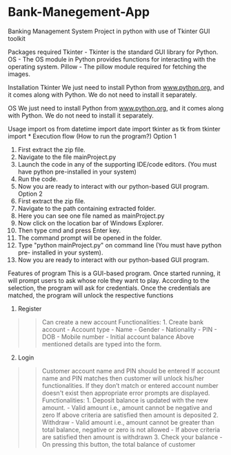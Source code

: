 # Bank-Manegement-App
Banking Management System
Project in python with use of Tkinter GUI toolkit

Packages required
Tkinter - Tkinter is the standard GUI library for Python.
OS - The OS module in Python provides functions for interacting with the operating system.
Pillow - The pillow module required for fetching the images.


Installation
Tkinter
 We just need to install Python from www.python.org, and it comes along with Python.
We do not need to install it separately.

OS
 We just need to install Python from www.python.org, and it comes along with Python.
We do not need to install it separately.

Usage
import os
from datetime import date
import tkinter as tk 
from tkinter import *
Execution flow (How to run the program?)
Option 1
1. First extract the zip file.
2. Navigate to the file mainProject.py
3. Launch the code in any of the supporting IDE/code editors. (You must have python pre-installed in your system)
4. Run the code.
5. Now you are ready to interact with our python-based GUI program.
Option 2
1. First extract the zip file.
2. Navigate to the path containing extracted folder.
3. Here you can see one file named as mainProject.py
4. Now click on the location bar of Windows Explorer.
5. Then type cmd and press Enter key.
6. The command prompt will be opened in the folder.
7. Type "python mainProject.py" on command line (You must have python pre- installed in your system).
8. Now you are ready to interact with our python-based GUI program.

Features of program
This is a GUI-based program. Once started running, it will prompt users to ask whose role they want to play. According to the selection, the program will ask for credentials. Once the credentials are matched, the program will unlock the respective functions

1) Register
>> Can create a new account
> Functionalities:
                 1. Create bank account
                    - Account type
                    - Name
                    - Gender
                    - Nationality
                    - PIN
                    - DOB
                    - Mobile number
                    - Initial account balance
                    Above mentioned details are typed into the form.
                 
                 
2) Login            
>> Customer account name and PIN should be entered
> If account name and PIN matches then customer will unlock his/her
functionalities. If they don’t match or entered account number doesn't exist then appropriate error prompts are displayed.
> Functionalities:
                 1. Deposit
                    balance is updated with the new amount.
                    - Valid amount i.e., amount cannot be negative and zero
                    If above criteria are satisfied then amount is deposited
                 2. Withdraw
                    - Valid amount i.e., amount cannot be greater than total balance, negative or zero is not allowed
                    - If above criteria are satisfied then amount is withdrawn
                 3. Check your balance
                    - On pressing this button, the total balance of customer
                 
